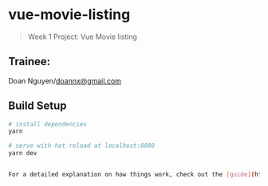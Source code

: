 # vue-movie-listing

> Week 1 Project: Vue Movie listing

## Trainee:

Doan Nguyen/doannx@gmail.com

## Build Setup

```bash
# install dependencies
yarn

# serve with hot reload at localhost:8080
yarn dev


For a detailed explanation on how things work, check out the [guide](http://vuejs-templates.github.io/webpack/) and [docs for vue-loader](http://vuejs.github.io/vue-loader).
```
